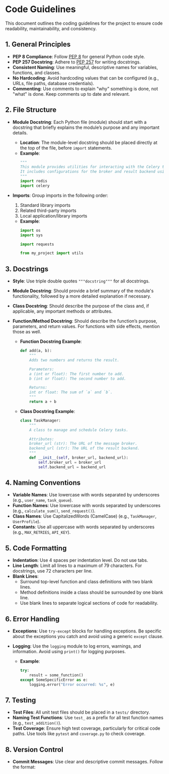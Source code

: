 # Code Guidelines

This document outlines the coding guidelines for the project to ensure code readability, maintainability, and consistency.

## 1. General Principles

- **PEP 8 Compliance**: Follow [PEP 8](https://peps.python.org/pep-0008/) for general Python code style.
- **PEP 257 Docstring**: Adhere to [PEP 257](https://peps.python.org/pep-0257/) for writing docstrings.
- **Consistent Naming**: Use meaningful, descriptive names for variables, functions, and classes.
- **No Hardcoding**: Avoid hardcoding values that can be configured (e.g., URLs, file paths, database credentials).
- **Commenting**: Use comments to explain "why" something is done, not "what" is done. Keep comments up to date and relevant.

## 2. File Structure

- **Module Docstring**: Each Python file (module) should start with a docstring that briefly explains the module’s purpose and any important details.
  - **Location**: The module-level docstring should be placed directly at the top of the file, before `import` statements.
  - **Example**:
    ```python
    """
    This module provides utilities for interacting with the Celery task queue.
    It includes configurations for the broker and result backend using Redis or RabbitMQ.
    """
    import redis
    import celery
    ```

- **Imports**: Group imports in the following order:
  1. Standard library imports
  2. Related third-party imports
  3. Local application/library imports
  - **Example**:
    ```python
    import os
    import sys

    import requests

    from my_project import utils
    ```

## 3. Docstrings

- **Style**: Use triple double quotes `"""docstring"""` for all docstrings.
- **Module Docstring**: Should provide a brief summary of the module's functionality, followed by a more detailed explanation if necessary.
- **Class Docstring**: Should describe the purpose of the class and, if applicable, any important methods or attributes.
- **Function/Method Docstring**: Should describe the function’s purpose, parameters, and return values. For functions with side effects, mention those as well.

  - **Function Docstring Example**:
    ```python
    def add(a, b):
        """
        Adds two numbers and returns the result.

        Parameters:
        a (int or float): The first number to add.
        b (int or float): The second number to add.

        Returns:
        int or float: The sum of `a` and `b`.
        """
        return a + b
    ```

  - **Class Docstring Example**:
    ```python
    class TaskManager:
        """
        A class to manage and schedule Celery tasks.

        Attributes:
        broker_url (str): The URL of the message broker.
        backend_url (str): The URL of the result backend.
        """
        def __init__(self, broker_url, backend_url):
            self.broker_url = broker_url
            self.backend_url = backend_url
    ```

## 4. Naming Conventions

- **Variable Names**: Use lowercase with words separated by underscores (e.g., `user_name`, `task_queue`).
- **Function Names**: Use lowercase with words separated by underscores (e.g., `calculate_sum()`, `send_request()`).
- **Class Names**: Use CapitalizedWords (CamelCase) (e.g., `TaskManager`, `UserProfile`).
- **Constants**: Use all uppercase with words separated by underscores (e.g., `MAX_RETRIES`, `API_KEY`).

## 5. Code Formatting

- **Indentation**: Use 4 spaces per indentation level. Do not use tabs.
- **Line Length**: Limit all lines to a maximum of 79 characters. For docstrings, use 72 characters per line.
- **Blank Lines**:
  - Surround top-level function and class definitions with two blank lines.
  - Method definitions inside a class should be surrounded by one blank line.
  - Use blank lines to separate logical sections of code for readability.

## 6. Error Handling

- **Exceptions**: Use `try-except` blocks for handling exceptions. Be specific about the exceptions you catch and avoid using a generic `except` clause.
- **Logging**: Use the `logging` module to log errors, warnings, and information. Avoid using `print()` for logging purposes.

  - **Example**:
    ```python
    try:
        result = some_function()
    except SomeSpecificError as e:
        logging.error("Error occurred: %s", e)
    ```

## 7. Testing

- **Test Files**: All unit test files should be placed in a `tests/` directory.
- **Naming Test Functions**: Use `test_` as a prefix for all test function names (e.g., `test_addition()`).
- **Test Coverage**: Ensure high test coverage, particularly for critical code paths. Use tools like `pytest` and `coverage.py` to check coverage.

## 8. Version Control

- **Commit Messages**: Use clear and descriptive commit messages. Follow the format:
